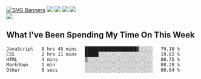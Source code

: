 [![SVG Banners](https://svg-banners.vercel.app/api?type=typeWriter&text1=Hello!%20I'm%20Cat,%20a%20Software%20Engineer%20✨%20&width=1000&height=150)](https://github.com/Akshay090/svg-banners)
<img src="https://img.shields.io/badge/HTML5-E34F26?style=for-the-badge&logo=html5&logoColor=white"> <img src="https://img.shields.io/badge/CSS3-1572B6?style=for-the-badge&logo=css3&logoColor=white"/> <img src="https://img.shields.io/badge/JavaScript-323330?style=for-the-badge&logo=javascript&logoColor=F7DF1E"/> <img src="https://img.shields.io/badge/React-20232A?style=for-the-badge&logo=react&logoColor=61DAFB"/><br/>
<img src="https://www.codewars.com/users/Epicat/badges/small"/>
## What I've Been Spending My Time On This Week

<!--START_SECTION:waka-->

```text
JavaScript   8 hrs 45 mins   ███████████████████▓░░░░░   79.10 %
CSS          2 hrs 11 mins   █████░░░░░░░░░░░░░░░░░░░░   19.82 %
HTML         4 mins          ▒░░░░░░░░░░░░░░░░░░░░░░░░   00.75 %
Markdown     1 min           ░░░░░░░░░░░░░░░░░░░░░░░░░   00.28 %
Other        0 secs          ░░░░░░░░░░░░░░░░░░░░░░░░░   00.04 %
```

<!--END_SECTION:waka-->
